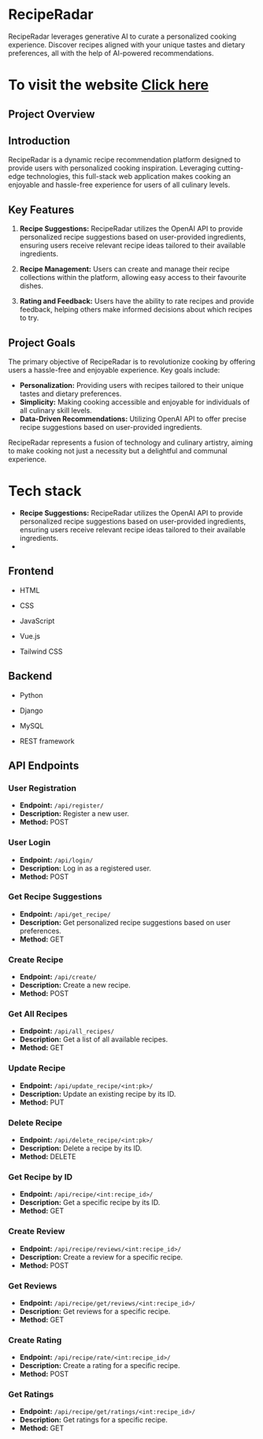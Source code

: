 # RecipeRadar


RecipeRadar leverages generative AI to curate a personalized cooking experience. Discover recipes aligned with your unique tastes and dietary preferences, all with the help of AI-powered recommendations.


# To visit the website [Click here]()

## Project Overview

## Introduction
RecipeRadar is a dynamic recipe recommendation platform designed to provide users with personalized cooking inspiration. Leveraging cutting-edge technologies, this full-stack web application makes cooking an enjoyable and hassle-free experience for users of all culinary levels.

## Key Features
1. **Recipe Suggestions:** RecipeRadar utilizes the OpenAI API to provide personalized recipe suggestions based on user-provided ingredients, ensuring users receive relevant recipe ideas tailored to their available ingredients.

2. **Recipe Management:** Users can create and manage their recipe collections within the platform, allowing easy access to their favourite dishes.

3. **Rating and Feedback:** Users have the ability to rate recipes and provide feedback, helping others make informed decisions about which recipes to try.

## Project Goals
The primary objective of RecipeRadar is to revolutionize cooking by offering users a hassle-free and enjoyable experience. Key goals include:
- **Personalization:** Providing users with recipes tailored to their unique tastes and dietary preferences.
- **Simplicity:** Making cooking accessible and enjoyable for individuals of all culinary skill levels.
- **Data-Driven Recommendations:** Utilizing OpenAI API to offer precise recipe suggestions based on user-provided ingredients.


RecipeRadar represents a fusion of technology and culinary artistry, aiming to make cooking not just a necessity but a delightful and communal experience.

# Tech stack

- **Recipe Suggestions:** RecipeRadar utilizes the OpenAI API to provide personalized recipe suggestions based on user-provided ingredients, ensuring users receive relevant recipe ideas tailored to their available ingredients.
- 
## Frontend

- HTML
  
- CSS

- JavaScript

- Vue.js

- Tailwind CSS

## Backend

- Python
  
- Django

- MySQL

- REST framework

## API Endpoints

### User Registration
- **Endpoint:** `/api/register/`
- **Description:** Register a new user.
- **Method:** POST

### User Login
- **Endpoint:** `/api/login/`
- **Description:** Log in as a registered user.
- **Method:** POST

### Get Recipe Suggestions
- **Endpoint:** `/api/get_recipe/`
- **Description:** Get personalized recipe suggestions based on user preferences.
- **Method:** GET

### Create Recipe
- **Endpoint:** `/api/create/`
- **Description:** Create a new recipe.
- **Method:** POST

### Get All Recipes
- **Endpoint:** `/api/all_recipes/`
- **Description:** Get a list of all available recipes.
- **Method:** GET

### Update Recipe
- **Endpoint:** `/api/update_recipe/<int:pk>/`
- **Description:** Update an existing recipe by its ID.
- **Method:** PUT

### Delete Recipe
- **Endpoint:** `/api/delete_recipe/<int:pk>/`
- **Description:** Delete a recipe by its ID.
- **Method:** DELETE

### Get Recipe by ID
- **Endpoint:** `/api/recipe/<int:recipe_id>/`
- **Description:** Get a specific recipe by its ID.
- **Method:** GET

### Create Review
- **Endpoint:** `/api/recipe/reviews/<int:recipe_id>/`
- **Description:** Create a review for a specific recipe.
- **Method:** POST

### Get Reviews
- **Endpoint:** `/api/recipe/get/reviews/<int:recipe_id>/`
- **Description:** Get reviews for a specific recipe.
- **Method:** GET

### Create Rating
- **Endpoint:** `/api/recipe/rate/<int:recipe_id>/`
- **Description:** Create a rating for a specific recipe.
- **Method:** POST

### Get Ratings
- **Endpoint:** `/api/recipe/get/ratings/<int:recipe_id>/`
- **Description:** Get ratings for a specific recipe.
- **Method:** GET

